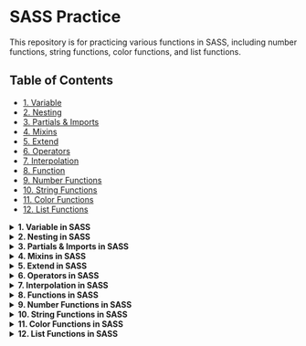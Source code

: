 # SASS Practice

This repository is for practicing various functions in SASS, including number functions, string functions, color functions, and list functions.

## Table of Contents

- [1. Variable](#variable)
- [2. Nesting](#nesting)
- [3. Partials & Imports](#partialsImports)
- [4. Mixins](#mixins)
- [5. Extend](#extend)
- [6. Operators](#operators)
- [7. Interpolation](#interpolation)
- [8. Function](#function)
- [9. Number Functions](#numberFunctions)
- [10. String Functions](#stringFunctions)
- [11. Color Functions](#colorFunctions)
- [12. List Functions](#listFunctions)

<details id="variable">
  <summary ><strong>1. Variable in SASS</strong></summary>

```scss
$primary: #3498db;
$text: #333;

button {
  background: $primary;
  color: $text;
}
```

</details>

<details id="nesting">
  <summary><strong>2. Nesting in SASS</strong></summary>

```scss
.container {
  width: 100%;
  padding: 20px;

  .header {
    font-size: 24px;
    color: #333;
  }

  .content {
    margin-top: 10px;
    font-size: 16px;

    p {
      color: #666;
    }
  }
}
```

</details>

<details id="partialsImports">
  <summary><strong>3. Partials & Imports in SASS</strong></summary>

```scss
// _variables.scss
$primary-color: #3498db;
$secondary-color: #2ecc71;
```

```scss
// styles.scss
@import "variables";

body {
  background-color: $primary-color;
}

.button {
  background-color: $secondary-color;
}
```

</details>

<details id="mixins">
  <summary><strong>4. Mixins in SASS</strong></summary>

```scss
// Mixin definition
@mixin button-styles($bg-color, $text-color) {
  background-color: $bg-color;
  color: $text-color;
  padding: 10px 20px;
  border-radius: 5px;
  border: none;
  font-size: 16px;

  &:hover {
    opacity: 0.8;
  }
}

// Using the mixin
.button-primary {
  @include button-styles(#3498db, white);
}

.button-secondary {
  @include button-styles(#2ecc71, white);
}
```

</details>

<details id="extend">
  <summary><strong>5. Extend in SASS</strong></summary>

```scss
// Base styles
.button {
  padding: 10px 20px;
  border-radius: 5px;
  border: none;
  font-size: 16px;
}

// Extend the base styles
.button-primary {
  @extend .button;
  background-color: #3498db;
  color: white;
}

.button-secondary {
  @extend .button;
  background-color: #2ecc71;
  color: white;
}
```

</details>

<details id="operators">
  <summary><strong>6. Operators in SASS</strong></summary>

```scss
// ===================== Arithmetic Operators =====================

// Addition (+)
$a: 5;
$b: 10;
$add: $a + $b; // Adds $a and $b, result = 15

// Subtraction (-)
$subtract: $b - $a; // Subtracts $a from $b, result = 5

// Multiplication (*)
$multiply: $a * 2; // Multiplies $a by 2, result = 10

// Division (/)
$divide: $b / $a; // Divides $b by $a, result = 2

// Modulus (%)
$modulus: $b % $a; // Divides $b by $a and returns the remainder, result = 0

// ===================== Comparison Operators =====================

// Equal to (==)
$is_equal: $a == $b; // Checks if $a is equal to $b, result = false

// Not equal to (!=)
$is_not_equal: $a != $b; // Checks if $a is not equal to $b, result = true

// Greater than (>)
$is_greater: $b > $a; // Checks if $b is greater than $a, result = true

// Less than (<)
$is_lesser: $a < $b; // Checks if $a is less than $b, result = true

// Greater than or equal to (>=)
$is_greater_or_equal: $b >= $a; // Checks if $b is greater than or equal to $a, result = true

// Less than or equal to (<=)
$is_lesser_or_equal: $a <= $b; // Checks if $a is less than or equal to $b, result = true

// ===================== Boolean Operators =====================

// AND (and)
$is_true: true and false; // Checks if both expressions are true, result = false

// OR (or)
$is_false: false or true; // Checks if at least one expression is true, result = true

// NOT (not)
$is_not_true: not true; // Inverts the boolean value of true, result = false

// ===================== String Operators =====================

// String Concatenation (+)
$string1: "Hello, ";
$string2: "world!";
$string_concat: $string1 + $string2; // Concatenates $string1 and $string2, result = "Hello, world!"

// ===================== Unary Operators =====================

// Negation (-)
$negate: -$a; // Negates the value of $a, result = -5

// ===================== List Operators =====================

// Join Lists (+)
$list1: 10px, 20px, 30px;
$list2: 40px, 50px;
$list_joined: $list1 + $list2; // Joins two lists, result = 10px, 20px, 30px, 40px, 50px

// List Separator (,)
$list: 10px, 20px, 30px; // Creates a list of values

// ===================== Example Output =====================

// Displaying results in a comment or for debugging purposes
// You can use these variables in your styles or debugging to see the results
// You could write the results to the console in a CSS rule if necessary:

.debug {
  content: "Addition result: #{$add}"; // Will output: "Addition result: 15"
  content: "Subtraction result: #{$subtract}"; // Will output: "Subtraction result: 5"
  content: "Multiplication result: #{$multiply}"; // Will output: "Multiplication result: 10"
  content: "Division result: #{$divide}"; // Will output: "Division result: 2"
  content: "Modulus result: #{$modulus}"; // Will output: "Modulus result: 0"
  content: "String Concatenation: #{$string_concat}"; // Will output: "String Concatenation: Hello, world!"
}
```

</details>

<details id="interpolation">
  <summary><strong>7. Interpolation in SASS</strong></summary>

```scss
// Mixin to set margin for a specific position (top, right, bottom, left)
@mixin margin($pistion, $unit) {
  margin-#{$pistion}: #{$unit}; // Dynamically set margin for the specified side
}

// Using the mixin to apply margin to different sides dynamically
.box1 {
  @include margin(top, 10px); // Apply margin-top: 10px
}

.box2 {
  @include margin(right, 15px); // Apply margin-right: 15px
}

.box3 {
  @include margin(bottom, 20px); // Apply margin-bottom: 20px
}

.box4 {
  @include margin(left, 25px); // Apply margin-left: 25px
}
```

</details>

<details id="function">
  <summary><strong>8. Functions in SASS</strong></summary>

```scss
// Function to calculate padding based on screen width
@function dynamic-padding($base-padding) {
  $viewport-width: 100vw; // 100% of viewport width
  $padding: $base-padding * ($viewport-width / 1000); // Scale padding with screen size (e.g., 1000px base)
  @return $padding;
}

// Applying dynamic padding to elements
.container {
  padding: dynamic-padding(20); // Will scale the padding based on screen size
}

.box {
  padding: dynamic-padding(10); // Smaller padding for the box
}
```

</details>

<details id="numberFunctions">
  <summary><strong>9. Number Functions in SASS</strong></summary>

```scss
// ===== Number Functions in SASS =====
padding: ceil(5.9);
padding: floor(2.9);
padding: round(2.4);
padding: max(1px, 4px);
padding: min(2px, 4px);
padding: percentage(0.76);
padding: comparable(11cm, 44mm);
padding: random(10px);
padding: unit(10rem);
padding: unitless(10);
```

</details>

<details id="stringFunctions"> 
<summary><strong>10. String Functions in SASS</strong></summary>

```scss
// ===== String Functions in SASS =====
font-family: quote(Poppins);
font-family: unquote("Poppins");
font-family: to-upper-case("Poppins");
font-family: to-lower-case("POPPINS");
font-family: str-length("POPPINS");
font-family: str-index("Helvitica Neue", "Neue");
font-family: str-insert("Helvitica Neue", " Mono", 15);
font-family: str-slice("Helvitica Neue", 11);
font-family: unique-id();
```

</details>

<details id="colorFunctions">
 <summary><strong>11. Color Functions in SASS</strong></summary>

```scss
// ===== Color Functions in SASS =====
background-color: $card-bg;
background-color: darken($card_white_bg, 10);
background-color: lighten($primary-color, 34);
background-color: adjust-hue($primary-color, 355);
background-color: saturate($primary-color, 100);
background-color: desaturate($primary-color, 90);
background-color: mix($primary-color, blue, 50);
background-color: transparentize($primary-color, 0.8);
```

</details>

<details id="listFunctions">
 <summary><strong>12. List Functions in SASS</strong></summary>

```scss
// ===== List Functions in SASS =====
$list: [10px 20px 30px 40px];
$list2: 50px, 60px, 70px, 80px;
padding: length($list);
padding: nth($list, 3);
padding: set-nth($list, 2, 23rem);
padding: join($list, $list2, comma);
padding: append($list, 11px, comma);
padding: zip($list, $list2);
padding: index($list, 300px);
padding: list-separator($list2);
padding: is-bracketed($list2);
```

</details>
